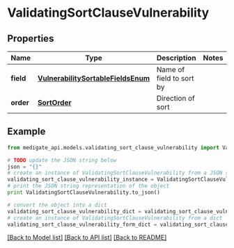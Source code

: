 # ValidatingSortClauseVulnerability


## Properties
Name | Type | Description | Notes
------------ | ------------- | ------------- | -------------
**field** | [**VulnerabilitySortableFieldsEnum**](VulnerabilitySortableFieldsEnum.md) | Name of field to sort by | 
**order** | [**SortOrder**](SortOrder.md) | Direction of sort | 

## Example

```python
from medigate_api.models.validating_sort_clause_vulnerability import ValidatingSortClauseVulnerability

# TODO update the JSON string below
json = "{}"
# create an instance of ValidatingSortClauseVulnerability from a JSON string
validating_sort_clause_vulnerability_instance = ValidatingSortClauseVulnerability.from_json(json)
# print the JSON string representation of the object
print ValidatingSortClauseVulnerability.to_json()

# convert the object into a dict
validating_sort_clause_vulnerability_dict = validating_sort_clause_vulnerability_instance.to_dict()
# create an instance of ValidatingSortClauseVulnerability from a dict
validating_sort_clause_vulnerability_form_dict = validating_sort_clause_vulnerability.from_dict(validating_sort_clause_vulnerability_dict)
```
[[Back to Model list]](../README.md#documentation-for-models) [[Back to API list]](../README.md#documentation-for-api-endpoints) [[Back to README]](../README.md)


